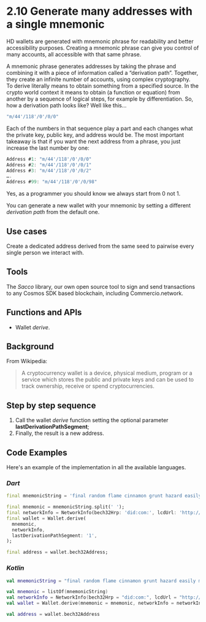 # 2.10 Generate many addresses with a single mnemonic

HD wallets are generated with mnemonic phrase for readability and better accessibility purposes.  Creating a mnemonic phrase can give you control of many accounts, all accessible with that same phrase.  

A mnemonic phrase generates addresses by taking the phrase and combining it with a piece of information called a “derivation path”. Together, they create an infinite number of accounts, using complex cryptography.  
To derive literally means to obtain something from a specified source.
In the crypto world context it means to obtain (a function or equation) from another by a sequence of logical steps, for example by differentiation.
So, how a derivation path looks like? Well like this...  

```dart
"m/44'/118'/0'/0/0"
```

Each of the numbers in that sequence play a part and each changes what the private key, public key, and address would be. The most important takeaway is that if you want the next address from a phrase, you just increase the last number by one:

```dart
Address #1: "m/44'/118'/0'/0/0"
Address #2: "m/44'/118'/0'/0/1"
Address #3: "m/44'/118'/0'/0/2"
….
Address #99: "m/44'/118'/0'/0/98"
```

Yes, as a programmer you should know we always start from 0 not 1.

You can generate a new wallet with your mnemonic by setting a different *derivation path* from the default one.  

## Use cases

Create a dedicated address derived from the same seed to pairwise every single person we interact with.

## Tools

The _Sacco_ library, our own open source tool to sign and send transactions to any Cosmos SDK based blockchain, including Commercio.network.

## Functions and APIs

- Wallet _derive_.

## Background

From Wikipedia:
> A cryptocurrency wallet is a device, physical medium, program or a service which stores the public and private keys and can be used to track ownership, receive or spend cryptocurrencies.

## Step by step sequence

1. Call the wallet _derive_ function setting the optional parameter **lastDerivationPathSegment**;
2. Finally, the result is a new address.

## Code Examples

Here's an example of the implementation in all the available languages.

### _Dart_

```dart
final mnemonicString = 'final random flame cinnamon grunt hazard easily mutual resist pond solution define knife female tongue crime atom jaguar alert library best forum lesson rigid';

final mnemonic = mnemonicString.split(' ');
final networkInfo = NetworkInfo(bech32Hrp: 'did:com:', lcdUrl: 'http://localhost:1317');
final wallet = Wallet.derive(
  mnemonic,
  networkInfo,
  lastDerivationPathSegment: '1',
);

final address = wallet.bech32Address;
```

### _Kotlin_

```kotlin
val mnemonicString = "final random flame cinnamon grunt hazard easily mutual resist pond solution define knife female tongue crime atom jaguar alert library best forum lesson rigid"

val mnemonic = listOf(mnemonicString)
val networkInfo = NetworkInfo(bech32Hrp = "did:com:", lcdUrl = "http://localhost:1317")
val wallet = Wallet.derive(mnemonic = mnemonic, networkInfo = networkInfo, lastDerivationPathSegment = 1)

val address = wallet.bech32Address
```
